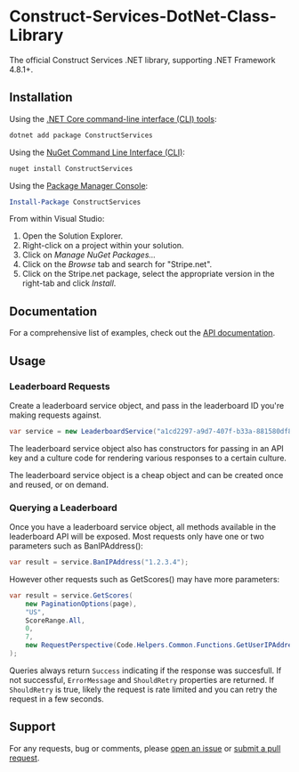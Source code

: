 # Construct-Services-DotNet-Class-Library

The official Construct Services .NET library, supporting .NET Framework 4.8.1+.

## Installation

Using the [.NET Core command-line interface (CLI) tools][dotnet-core-cli-tools]:

```sh
dotnet add package ConstructServices
```

Using the [NuGet Command Line Interface (CLI)][nuget-cli]:

```sh
nuget install ConstructServices
```

Using the [Package Manager Console][package-manager-console]:

```powershell
Install-Package ConstructServices
```

From within Visual Studio:

1. Open the Solution Explorer.
2. Right-click on a project within your solution.
3. Click on _Manage NuGet Packages..._
4. Click on the _Browse_ tab and search for "Stripe.net".
5. Click on the Stripe.net package, select the appropriate version in the
   right-tab and click _Install_.

## Documentation

For a comprehensive list of examples, check out the [API documentation][api-docs].

## Usage

### Leaderboard Requests

Create a leaderboard service object, and pass in the leaderboard ID you're making requests against.

```C#
var service = new LeaderboardService("a1cd2297-a9d7-407f-b33a-881580df8228");
```

The leaderboard service object also has constructors for passing in an API key and a culture code for rendering various responses to a certain culture.

The leaderboard service object is a cheap object and can be created once and reused, or on demand.

### Querying a Leaderboard

Once you have a leaderboard service object, all methods available in the leaderboard API will be exposed.  Most requests only have one or two parameters such as BanIPAddress():

```C#
var result = service.BanIPAddress("1.2.3.4");
```

However other requests such as GetScores() may have more parameters: 

```C#
var result = service.GetScores(
	new PaginationOptions(page),
	"US",
	ScoreRange.All,
	0,
	7,
	new RequestPerspective(Code.Helpers.Common.Functions.GetUserIPAddress())
);
```
Queries always return `Success` indicating if the response was succesfull.  If not successful, `ErrorMessage` and `ShouldRetry` properties are returned.  If `ShouldRetry` is true, likely the request is rate limited and you can retry the request in a few seconds.

## Support

For any requests, bug or comments, please [open an issue][issues] or [submit a
pull request][pulls].

[api-docs]: https://www.construct.net/en/game-services/manuals/game-services
[dotnet-core-cli-tools]: https://docs.microsoft.com/en-us/dotnet/core/tools/
[nuget-cli]: https://docs.microsoft.com/en-us/nuget/tools/nuget-exe-cli-reference
[package-manager-console]: https://docs.microsoft.com/en-us/nuget/tools/package-manager-console
[issues]: https://github.com/Scirra/Construct-Services-DotNet-Class-Library/issues/new
[pulls]: https://github.com/Scirra/Construct-Services-DotNet-Class-Library/pulls
